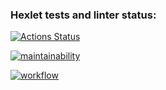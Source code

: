 ### Hexlet tests and linter status:
[![Actions Status](https://github.com/5Manya5/frontend-project-lvl1/workflows/hexlet-check/badge.svg)](https://github.com/5Manya5/frontend-project-lvl1/actions)

[![maintainability](https://codeclimate.com/github/5Manya5/frontend-project-lvl1/badge.svg)](https://codeclimate.com/github/5Manya5/frontend-project-lvl1)

[![workflow](https://github.com/5Manya5/frontend-project-lvl1/linter/.github/workflows/linter.yml/badge.svg)](https://github.com/5Manya5/frontend-project-lvl1/linter)